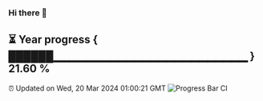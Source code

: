 ### Hi there 👋
⏳ Year progress { ██████▁▁▁▁▁▁▁▁▁▁▁▁▁▁▁▁▁▁▁▁▁▁▁▁ } 21.60 %
---
⏰ Updated on Wed, 20 Mar 2024 01:00:21 GMT
![Progress Bar CI](https://github.com/liununu/liununu/workflows/Progress%20Bar%20CI/badge.svg)

